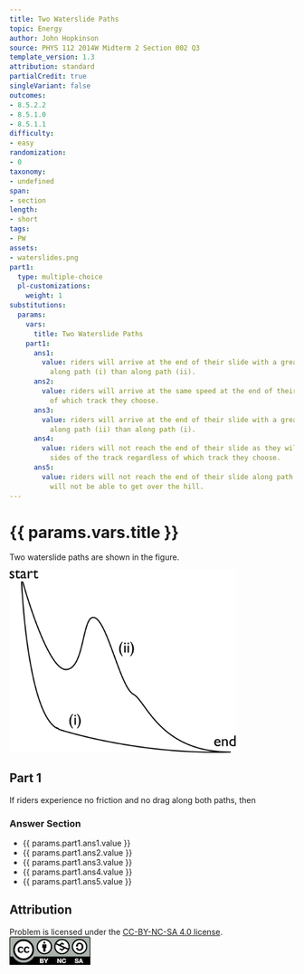 ```yaml
---
title: Two Waterslide Paths
topic: Energy
author: John Hopkinson
source: PHYS 112 2014W Midterm 2 Section 002 Q3
template_version: 1.3
attribution: standard
partialCredit: true
singleVariant: false
outcomes:
- 8.5.2.2
- 8.5.1.0
- 8.5.1.1
difficulty:
- easy
randomization:
- 0
taxonomy:
- undefined
span:
- section
length:
- short
tags:
- PW
assets:
- waterslides.png
part1:
  type: multiple-choice
  pl-customizations:
    weight: 1
substitutions:
  params:
    vars:
      title: Two Waterslide Paths
    part1:
      ans1:
        value: riders will arrive at the end of their slide with a greater final speed
          along path (i) than along path (ii).
      ans2:
        value: riders will arrive at the same speed at the end of their slide regardless
          of which track they choose.
      ans3:
        value: riders will arrive at the end of their slide with a greater final speed
          along path (ii) than along path (i).
      ans4:
        value: riders will not reach the end of their slide as they will fly off the
          sides of the track regardless of which track they choose.
      ans5:
        value: riders will not reach the end of their slide along path (ii) as they
          will not be able to get over the hill.
---
```

# {{ params.vars.title }}
Two waterslide paths are shown in the figure.

<img src="waterslides.png" alt="Figure of two waterslide paths. The first slide forms an almost straight path from start to end while the second slide creates a deep valley and then a bump before reaching the end point." width=400>

## Part 1

If riders experience no friction and no drag along both paths, then

### Answer Section

- {{ params.part1.ans1.value }}
- {{ params.part1.ans2.value }}
- {{ params.part1.ans3.value }}
- {{ params.part1.ans4.value }}
- {{ params.part1.ans5.value }}

## Attribution

Problem is licensed under the [CC-BY-NC-SA 4.0 license](https://creativecommons.org/licenses/by-nc-sa/4.0/).<br> ![The Creative Commons 4.0 license requiring attribution-BY, non-commercial-NC, and share-alike-SA license.](https://raw.githubusercontent.com/firasm/bits/master/by-nc-sa.png)